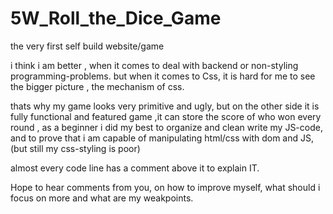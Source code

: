 # 5W_Roll_the_Dice_Game
the very first self build  website/game

i think i am better , when it comes to deal with backend or non-styling programming-problems.
but when it comes to Css, it is hard for me to see the bigger picture , the mechanism of css.

thats why my game looks very primitive and ugly, but on the other side it is fully functional and featured game ,it can store the score of who won every round , as a beginner i did my best to organize and clean write my JS-code, and to prove that i am capable of manipulating html/css with dom and JS, (but still my css-styling is poor)

almost every code line has a comment above it to explain IT.


Hope to hear comments  from you, on how to improve myself, what should i focus on more and what are my weakpoints.

